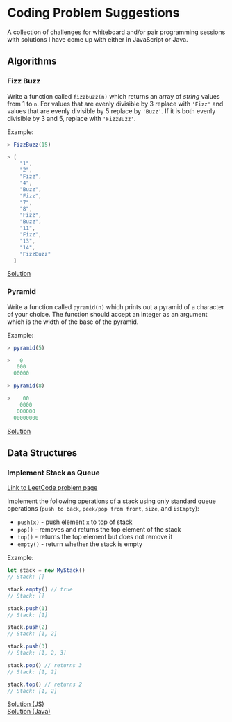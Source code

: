 # Coding Problem Suggestions

A collection of challenges for whiteboard and/or pair programming sessions with solutions I have come up with either in JavaScript or Java.

## Algorithms

### Fizz Buzz ###

Write a function called `fizzbuzz(n)` which returns an array of *string* values from 1 to `n`. For values that are evenly divisible by 3 replace with `'Fizz'` and values that are evenly divisible by 5 replace by `'Buzz'`. If it is both evenly divisible by 3 and 5, replace with `'FizzBuzz'`.

Example:
```js
> FizzBuzz(15)

> [
    "1",
    "2",
    "Fizz",
    "4",
    "Buzz",
    "Fizz",
    "7",
    "8",
    "Fizz",
    "Buzz",
    "11",
    "Fizz",
    "13",
    "14",
    "FizzBuzz"
  ]
```
[Solution](https://github.com/christopher-tse/CodingProblems/blob/master/solutions/fizzbuzz.js)

### Pyramid ###

Write a function called `pyramid(n)` which prints out a pyramid of a character of your choice. The function should accept an integer as an argument which is the width of the base of the pyramid.

Example:
```js
> pyramid(5)

>   0
   000
  00000

> pyramid(8)

>    00
    0000
   000000
  00000000
```
[Solution](https://github.com/christopher-tse/CodingProblems/blob/master/solutions/pyramid.js)

## Data Structures

### Implement Stack as Queue
[Link to LeetCode problem page](https://leetcode.com/problems/implement-stack-using-queues/tabs/description)

Implement the following operations of a stack using only standard queue operations (`push to back`, `peek/pop from front`, `size`, and `isEmpty`):
- `push(x)` - push element `x` to top of stack
- `pop()` - removes and returns the top element of the stack
- `top()` - returns the top element but does not remove it
- `empty()` - return whether the stack is empty

Example:

```js
let stack = new MyStack()
// Stack: []

stack.empty() // true
// Stack: []

stack.push(1)
// Stack: [1]

stack.push(2)
// Stack: [1, 2]

stack.push(3)
// Stack: [1, 2, 3]

stack.pop() // returns 3
// Stack: [1, 2]

stack.top() // returns 2
// Stack: [1, 2]
```

[Solution (JS)](https://github.com/christopher-tse/CodingProblems/blob/master/solutions/stackasqueue.js)  
[Solution (Java)](https://github.com/christopher-tse/CodingProblems/blob/master/solutions/stackasqueue.java)
